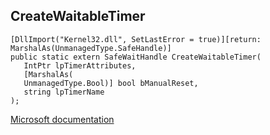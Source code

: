 ## CreateWaitableTimer

```
[DllImport("Kernel32.dll", SetLastError = true)][return: MarshalAs(UnmanagedType.SafeHandle)]
public static extern SafeWaitHandle CreateWaitableTimer(
   IntPtr lpTimerAttributes,
   [MarshalAs(
   UnmanagedType.Bool)] bool bManualReset,
   string lpTimerName
);
```

[Microsoft documentation](https://docs.microsoft.com/en-us/windows/win32/api/synchapi/nf-synchapi-createwaitabletimerw)
